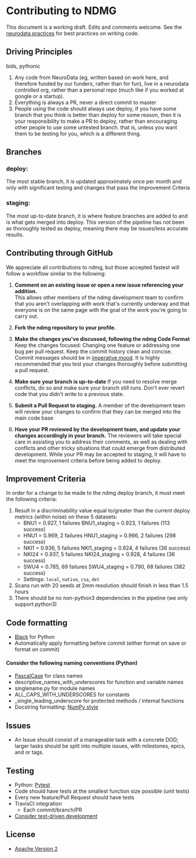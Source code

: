 # Contributing to NDMG

This document is a working draft.  Edits and comments welcome. See the [neurodata practices](https://github.com/neurodata/practices) for best practices on writing code.

## Driving Principles
bids, pythonic

1. Any code from NeuroData (eg, written based on work here, and therefore funded by our funders, rather than for fun), live in a neurodata controlled org, rather than a personal repo (much like if you worked at google or a startup).
2. Everything is always a PR, never a direct commit to master
3. People using the code should always use deploy, if you have some branch that you think is better than deploy for some reason, then it is your responsibility to make a PR to deploy, rather than encouraging other people to use some untested branch. that is, unless you want them to be testing for you, which is a different thing.

## Branches
### deploy: 
The most stable branch, it is updated approximately once per month and only with significant testing and changes that pass the Improvement Criteria
### staging: 
The most up-to-date branch, it is where feature branches are added to and is what gets merged into deploy. This version of the pipeline has not been as thoroughly tested as deploy, meaning there may be issues/less accurate results.

## Contributing through GitHub
We appreciate all contributions to ndmg,
but those accepted fastest will follow a workflow similar to the following:

1. **Comment on an existing issue or open a new issue referencing your addition.**<br />
  This allows other members of the ndmg development team to confirm that you aren't
  overlapping with work that's currently underway and that everyone is on the same page
  with the goal of the work you're going to carry out.
  
2. **Fork the ndmg repository to your profile.**

3. **Make the changes you've discussed, following the ndmg Code Format**
  Keep the changes focused: Changing one feature or addressing one bug per pull request.
  Keep the commit history clean and concise. Commit messages should be in [imperative mood](https://chris.beams.io/posts/git-commit/).
  It is highly recommended that you test your changes thoroughly before submitting a pull request.
  
4. **Make sure your branch is up-to-date**
  If you need to resolve merge conflicts, do so and make sure your branch still runs. Don't ever revert code that you didn't   write to a previous state.

5. **Submit a Pull Request to staging.**
   A member of the development team will review your changes to confirm
   that they can be merged into the main code base

6. **Have your PR reviewed by the development team, and update your changes accordingly in your branch.**
   The reviewers will take special care in assisting you to address their comments, as well as dealing with conflicts
   and other tricky situations that could emerge from distributed development. While your PR may be accepted to staging, it will have to meet the improvement criteria before being added to deploy.

## Improvement Criteria
In order for a change to be made to the ndmg deploy branch, it must meet the following criteria:
1. Result in a discriminability value equal to/greater than the current deploy metrics (within noise) on these 5 datasets:
   * BNU1 = 0.927, 1 failures        BNU1_staging = 0.923, 1 failures (113 success)
   * HNU1 = 0.969, 2 failures       HNU1_staging = 0.966, 2 failures (298 success)
   * NKI1 = 0.936, 5 failures       NKI1_staging = 0.924, 4 failures (36 success)
   * NKI24 = 0.937, 5 failures      NKI24_staging = 0.928, 4 failures (36 success)
   * SWU4 = 0.785, 69 failures       SWU4_staging = 0.790, 68 failures (382 success)
   * Settings: `local`, `native`, `csa`, `det`
2. Scans run with 20 seeds at 2mm resolution should finish in less than 1.5 hours
3. There should be no non-python3 dependencies in the pipeline (we only support python3)

## Code formatting
* [Black](https://github.com/ambv/black) for Python
* Automatically apply formatting before commit (either format on save or format on commit)

#### Consider the following naming conventions (Python)
* [PascalCase](http://wiki.c2.com/?PascalCase) for class names
* descriptive_names_with_underscores for function and variable names
* singlename.py for module names
* ALL_CAPS_WITH_UNDERSCORES for constants
* _single_leading_underscore for protected methods / internal functions
* Docstring formatting: [NumPy style](https://sphinxcontrib-napoleon.readthedocs.io/en/latest/example_numpy.html)

## Issues
* An Issue should consist of a manageable task with a concrete DOD; larger tasks should be split into multiple issues, with milestones, epics, and or tags.

## Testing
* Python: [Pytest](https://doc.pytest.org/)
* Code should have tests at the smallest function size possible (unit tests)
* Every new feature/Pull Request should have tests
* TravisCI integration
    * Each commit/branch/PR
* [Consider test-driven development](https://en.wikipedia.org/wiki/Test-driven_development)

## License
* [Apache Version 2](https://www.apache.org/licenses/LICENSE-2.0.txt)
